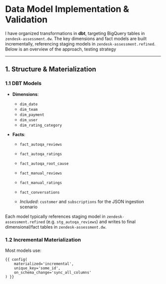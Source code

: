 # Data Model Implementation & Validation

I have organized transformations in **dbt**, targeting BigQuery tables in `zendesk-assessment.dw`. The key dimensions and fact models are built incrementally, referencing staging models in `zendesk-assessment.refined`. Below is an overview of the approach, testing strategy

---

## 1. Structure & Materialization

### 1.1 DBT Models

- **Dimensions**:
  - `dim_date`
  - `dim_team`
  - `dim_payment`
  - `dim_user`
  - `dim_rating_category`

- **Facts**:
  - `fact_autoqa_reviews`
  - `fact_autoqa_ratings`
  - `fact_autoqa_root_cause`
  - `fact_manual_reviews`
  - `fact_manual_ratings`
  - `fact_conversations`

  - *Included*: `customer` and `subscriptions` for the JSON ingestion scenario

Each model typically references staging model in `zendesk-assessment.refined` (e.g. `stg_autoqa_reviews`) and writes to final dimensional/fact tables in `zendesk-assessment.dw`.

### 1.2 Incremental Materialization

Most models use:

```jinja
{{ config(
    materialized='incremental',
    unique_key='some_id',
    on_schema_change='sync_all_columns'
) }}
